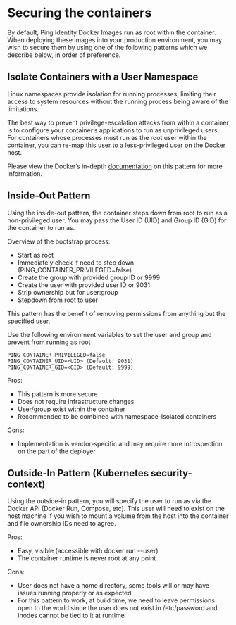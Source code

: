 # Securing the containers

By default, Ping Identity Docker Images run as root within the container. When deploying these images into your production environment, you may wish to secure them by using one of the following patterns which we describe below, in order of preference.

## Isolate Containers with a User Namespace

Linux namespaces provide isolation for running processes, limiting their access to system resources without the running process being aware of the limitations.

The best way to prevent privilege-escalation attacks from within a container is to configure your container’s applications to run as unprivileged users. For containers whose processes must run as the root user within the container, you can re-map this user to a less-privileged user on the Docker host.

Please view the Docker’s in-depth [documentation](https://docs.docker.com/engine/security/userns-remap/) on this pattern for more information.

## Inside-Out Pattern

Using the inside-out pattern, the container steps down from root to run as a non-privileged user. You may pass the User ID (UID) and Group ID (GID) for the container to run as.

Overview of the bootstrap process:

* Start as root
* Immediately check if need to step down (PING_CONTAINER_PRIVILEGED=false)
* Create the group with provided group ID or 9999
* Create the user with provided user ID or 9031
* Strip ownership but for user:group
* Stepdown from root to user

This pattern has the benefit of removing permissions from anything but the specified user.

Use the following environment variables to set the user and group and prevent from running as root

```shell
PING_CONTAINER_PRIVILEGED=false
PING_CONTAINER_UID=<UID> (Default: 9031)
PING_CONTAINER_GID=<GID> (Default: 9999)
```

Pros:

* This pattern is more secure
* Does not require infrastructure changes
* User/group exist within the container
* Recommended to be combined with namespace-Isolated containers

Cons:

* Implementation is vendor-specific and may require more introspection on the part of the deployer

## Outside-In Pattern (Kubernetes security-context)

Using the outside-in pattern, you will specify the user to run as via the Docker API (Docker Run, Compose, etc). This user will need to exist on the host machine if you wish to mount a volume from the host into the container and file ownership IDs need to agree.

Pros:

* Easy, visible (accessible with docker run --user)
* The container runtime is never root at any point

Cons:

* User does not have a home directory, some tools will or may have issues running properly or as expected
* For this pattern to work, at build time, we need to leave permissions open to the world since the user does not exist in /etc/password and inodes cannot be tied to it at runtime
